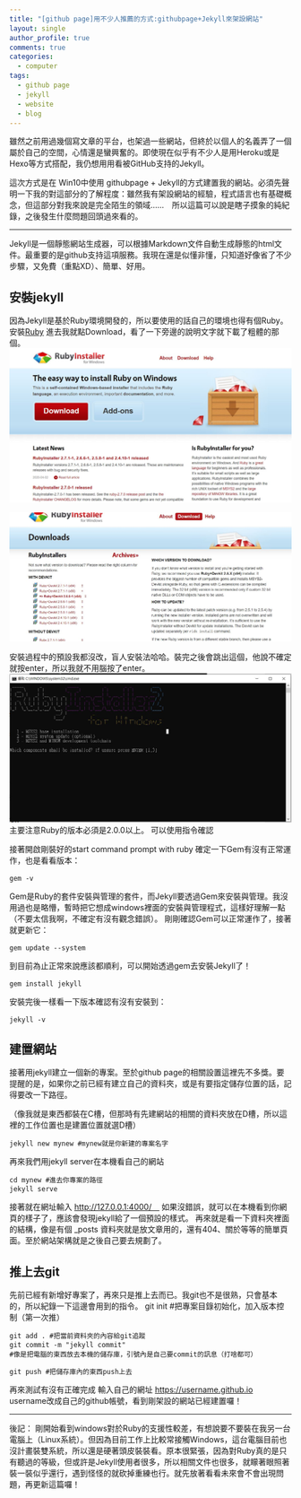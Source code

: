 ```yaml
---
title: "[github page]用不少人推薦的方式:githubpage+Jekyll來架設網站"
layout: single
author_profile: true
comments: true
categories:
  - computer
tags:
  - github page
  - jekyll
  - website
  - blog
---
```


雖然之前用過幾個寫文章的平台，也架過一些網站，但終於以個人的名義弄了一個屬於自己的空間，心情還是蠻興奮的。即使現在似乎有不少人是用Heroku或是Hexo等方式搭配，我仍想用用看被GitHub支持的Jekyll。

這次方式是在 Win10中使用 githubpage + Jekyll的方式建置我的網站。必須先聲明一下我的對這部分的了解程度：雖然我有架設網站的經驗，程式語言也有基礎概念，但這部分對我來說是完全陌生的領域……　所以這篇可以說是瞎子摸象的純紀錄，之後發生什麼問題回頭過來看的。

---

Jekyll是一個靜態網站生成器，可以根據Markdown文件自動生成靜態的html文件。最重要的是github支持這項服務。我現在還是似懂非懂，只知道好像省了不少步驟，又免費（重點XD）、簡單、好用。

## 安裝jekyll

因為Jekyll是基於Ruby環境開發的，所以要使用的話自己的環境也得有個Ruby。
安裝[Ruby](https://rubyinstaller.org/)
進去我就點Download，看了一下旁邊的說明文字就下載了粗體的那個。
![github-with-jekyll-01](https://raw.githubusercontent.com/alexmav04/alexmav04.github.io/master/_posts/computer/img/github-with-jekyll-01.JPG)

![github-with-jekyll-02](https://raw.githubusercontent.com/alexmav04/alexmav04.github.io/master/_posts/computer/img/github-with-jekyll-02.JPG)

安裝過程中的預設我都沒改，盲人安裝法哈哈。裝完之後會跳出這個，他說不確定就按enter，所以我就不用腦按了enter。
![github-with-jekyll-03](https://raw.githubusercontent.com/alexmav04/alexmav04.github.io/master/_posts/computer/img/github-with-jekyll-03.JPG)
主要注意Ruby的版本必須是2.0.0以上。
可以使用指令確認

接著開啟剛裝好的start command prompt with ruby
確定一下Gem有沒有正常運作，也是看看版本：
```
gem -v
```
Gem是Ruby的套件安裝與管理的套件，而Jekyll要透過Gem來安裝與管理。我沒用過也是略懵，暫時把它想成windows裡面的安裝與管理程式，這樣好理解一點（不要太信我啊，不確定有沒有觀念錯誤）。
剛剛確認Gem可以正常運作了，接著就更新它：
```
gem update --system
```

到目前為止正常來說應該都順利，可以開始透過gem去安裝Jekyll了！
```
gem install jekyll
```

安裝完後一樣看一下版本確認有沒有安裝到：
```
jekyll -v
```

## 建置網站

接著用jekyll建立一個新的專案。至於github page的相關設置這裡先不多獎。要提醒的是，如果你之前已經有建立自己的資料夾，或是有要指定儲存位置的話，記得要改一下路徑。

（像我就是東西都裝在C槽，但那時有先建網站的相關的資料夾放在D槽，所以這裡的工作位置也是建置位置就選D槽）
```
jekyll new mynew #mynew就是你新建的專案名字
```
再來我們用jekyll server在本機看自己的網站
```
cd mynew #進去你專案的路徑
jekyll serve
```
接著就在網址輸入 http://127.0.0.1:4000/　
如果沒錯誤，就可以在本機看到你網頁的樣子了，應該會發現jekyll給了一個預設的樣式。
再來就是看一下資料夾裡面的結構，像是有個 _posts 資料夾就是放文章用的，還有404、關於等等的簡單頁面。至於網站架構就是之後自己要去規劃了。

## 推上去git

先前已經有新增好專案了，再來只是推上去而已。我git也不是很熟，只會基本的，所以紀錄一下這邊會用到的指令。
git init #把專案目錄初始化，加入版本控制（第一次推）
```
git add . #把當前資料夾的內容給git追蹤
git commit -m "jekyll commit"
#像是把電腦的東西放去本機的儲存庫，引號內是自己要commit的訊息（打啥都可）
```

```
git push #把儲存庫內的東西push上去
```

再來測試有沒有正確完成
輸入自己的網址 https://username.github.io
username改成自己的github帳號，看到剛架設的網站已經建置囉！

---

後記：
剛開始看到windows對於Ruby的支援性較差，有想說要不要裝在我另一台電腦上（Linux系統）。但因為目前工作上比較常接觸Windows，這台電腦目前也沒計畫裝雙系統，所以還是硬著頭皮裝裝看。原本很緊張，因為對Ruby真的是只有聽過的等級，但或許是Jekyll使用者很多，所以相關文件也很多，就矇著眼照著裝一裝似乎還行，遇到怪怪的就砍掉重練也行。就先放著看看未來會不會出現問題，再更新這篇囉！